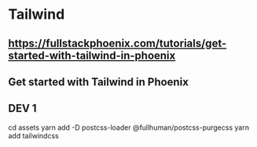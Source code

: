 # Tailwind

## https://fullstackphoenix.com/tutorials/get-started-with-tailwind-in-phoenix
## Get started with Tailwind in Phoenix

## DEV 1
cd assets 
yarn add -D postcss-loader @fullhuman/postcss-purgecss
yarn add tailwindcss
